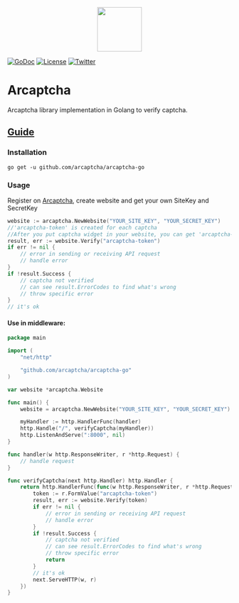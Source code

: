 <p align="center"><img src="https://arcaptcha.ir/_nuxt/023053fecdcdf20e40bdc993c754d487.svg" height="100px"></p>

[![GoDoc](http://img.shields.io/badge/go-documentation-blue.svg?style=flat-square)](https://pkg.go.dev/github.com/arcaptcha/arcaptcha-go)
[![License](http://img.shields.io/badge/license-mit-blue.svg?style=flat-square)](https://raw.githubusercontent.com/arcaptcha/arcaptcha-go/master/LICENSE)
[![Twitter](https://img.shields.io/badge/twitter-@arcaptcha-55acee.svg?style=flat-square)](https://twitter.com/arcaptcha)


Arcaptcha
=====================
Arcaptcha library implementation in Golang to verify captcha.

## [Guide](https://arcaptcha.ir/guide)

### Installation

```
go get -u github.com/arcaptcha/arcaptcha-go
```

### Usage

Register on [Arcaptcha](https://arcaptcha.ir/), create website and get your own SiteKey and SecretKey

```go
website := arcaptcha.NewWebsite("YOUR_SITE_KEY", "YOUR_SECRET_KEY")
//'arcaptcha-token' is created for each captcha
//After you put captcha widget in your website, you can get 'arcaptcha-token' from form
result, err := website.Verify("arcaptcha-token")
if err != nil {
    // error in sending or receiving API request
    // handle error
}
if !result.Success {
    // captcha not verified
    // can see result.ErrorCodes to find what's wrong
    // throw specific error
}
// it's ok
```

#### Use in middleware:

```go
package main

import (
	"net/http"

	"github.com/arcaptcha/arcaptcha-go"
)

var website *arcaptcha.Website

func main() {
	website = arcaptcha.NewWebsite("YOUR_SITE_KEY", "YOUR_SECRET_KEY")

	myHandler := http.HandlerFunc(handler)
	http.Handle("/", verifyCaptcha(myHandler))
	http.ListenAndServe(":8000", nil)
}

func handler(w http.ResponseWriter, r *http.Request) {
	// handle request
}

func verifyCaptcha(next http.Handler) http.Handler {
	return http.HandlerFunc(func(w http.ResponseWriter, r *http.Request) {
		token := r.FormValue("arcaptcha-token")
		result, err := website.Verify(token)
		if err != nil {
			// error in sending or receiving API request
			// handle error
		}
		if !result.Success {
			// captcha not verified
			// can see result.ErrorCodes to find what's wrong
			// throw specific error
			return
		}
		// it's ok
		next.ServeHTTP(w, r)
	})
}
```